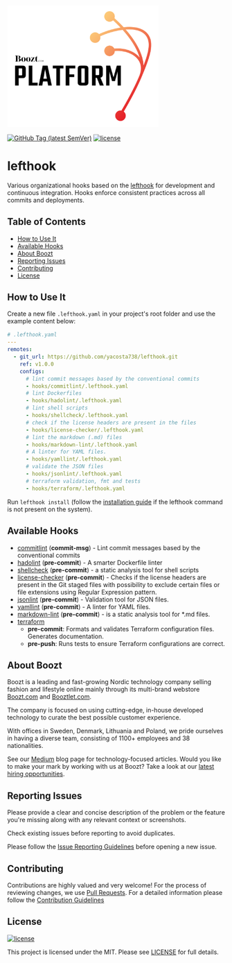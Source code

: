 <!-- markdownlint-disable -->
[<img src="https://raw.githubusercontent.com/boozt-platform/branding/main/assets/img/platform-logo.png" width="350"/>][homepage]

[![GitHub Tag (latest SemVer)](https://img.shields.io/github/v/tag/yacosta738/lefthook.svg?label=latest&sort=semver)][releases]
[![license](https://img.shields.io/badge/license-mit-brightgreen.svg)][license]
<!-- markdownlint-restore -->

# lefthook

Various organizational hooks based on the [lefthook](https://github.com/evilmartians/lefthook)
for development and continuous integration. Hooks enforce consistent practices
across all commits and deployments.

## Table of Contents

- [How to Use It](#how-to-use-it)
- [Available Hooks](#available-hooks)
- [About Boozt](#about-boozt)
- [Reporting Issues](#reporting-issues)
- [Contributing](#contributing)
- [License](#license)

## How to Use It

Create a new file `.lefthook.yaml` in your project's root folder and use the
example content below:

```yaml
# .lefthook.yaml
---
remotes:
  - git_url: https://github.com/yacosta738/lefthook.git
    ref: v1.0.0
    configs:
      # lint commit messages based by the conventional commits
      - hooks/commitlint/.lefthook.yaml
      # lint Dockerfiles
      - hooks/hadolint/.lefthook.yaml
      # lint shell scripts
      - hooks/shellcheck/.lefthook.yaml
      # check if the license headers are present in the files
      - hooks/license-checker/.lefthook.yaml
      # lint the markdown (.md) files
      - hooks/markdown-lint/.lefthook.yaml
      # A linter for YAML files.
      - hooks/yamllint/.lefthook.yaml
      # validate the JSON files
      - hooks/jsonlint/.lefthook.yaml
      # terraform validation, fmt and tests
      - hooks/terraform/.lefthook.yaml
```

Run `lefthook install` (follow the [installation guide](https://github.com/evilmartians/lefthook/blob/master/docs/install.md)
if the lefthook command is not present on the system).

## Available Hooks

- [commitlint](./hooks/commitlint/) (**commit-msg**) - Lint commit messages
based by the conventional commits
- [hadolint](./hooks/hadolint/) (**pre-commit**) - A smarter Dockerfile linter
- [shellcheck](./hooks/shellcheck/) (**pre-commit**) - a static analysis tool
for shell scripts
- [license-checker](./hooks/license-checker/) (**pre-commit**) - Checks if the
license headers are present in the Git staged files with possibility to exclude
certain files or file extensions using Regular Expression pattern.
- [jsonlint](./hooks/jsonlint/) (**pre-commit**) - Validation tool for JSON files.
- [yamllint](./hooks/yamllint/) (**pre-commit**) - A linter for YAML files.
- [markdown-lint](./hooks/markdown-lint/) (**pre-commit**) - is a static
analysis tool for *.md files.
- [terraform](./hooks/terraform/)
  - **pre-commit**: Formats and validates Terraform configuration files.
  Generates documentation.
  - **pre-push**: Runs tests to ensure Terraform configurations are correct.

## About Boozt

Boozt is a leading and fast-growing Nordic technology company selling fashion
and lifestyle online mainly through its multi-brand webstore [Boozt.com][boozt]
and [Booztlet.com][booztlet].

The company is focused on using cutting-edge, in-house developed technology to
curate the best possible customer experience.

With offices in Sweden, Denmark, Lithuania and Poland, we pride ourselves in
having a diverse team, consisting of 1100+ employees and 38 nationalities.

See our [Medium][blog] blog page for technology-focused articles. Would you
like to make your mark by working with us at Boozt? Take a look at our
[latest hiring opportunities][careers].

## Reporting Issues

Please provide a clear and concise description of the problem or the feature
you're missing along with any relevant context or screenshots.

Check existing issues before reporting to avoid duplicates.

Please follow the [Issue Reporting Guidelines][issues] before opening a new issue.

## Contributing

Contributions are highly valued and very welcome! For the process of reviewing
changes, we use [Pull Requests][pull-request]. For a detailed information
please follow the [Contribution Guidelines][contributing]

## License

[![license](https://img.shields.io/badge/license-mit-brightgreen.svg)][license]

This project is licensed under the MIT. Please see [LICENSE][license] for
full details.

[homepage]: https://github.com/yacosta738/lefthook
[releases]: https://github.com/yacosta738/lefthook/releases
[issues]: https://github.com/yacosta738/lefthook/issues
[pull-request]: https://github.com/yacosta738/lefthook/pulls
[contributing]: ./docs/CONTRIBUTING.md
[license]: ./LICENSE
[boozt]: https://www.boozt.com/
[booztlet]: https://www.booztlet.com/
[blog]: https://medium.com/boozt-tech
[careers]: https://careers.booztgroup.com/
